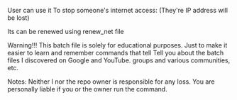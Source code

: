 User can use it To stop someone's internet access: 
(They're IP address will be lost)

Its can be renewed using renew_net file



Warning!!! This batch file is solely for educational purposes.
Just to make it easier to learn and remember commands that tell
Tell you about the batch files I discovered on Google and YouTube.
groups and various communities, etc.

Notes: Neither I nor the repo owner is responsible for any loss.
You are personally liable if you or the owner run the command.





